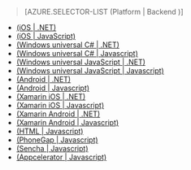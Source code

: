 > [AZURE.SELECTOR-LIST (Platform | Backend )]
- [(iOS | .NET)](/en-us/documentation/articles/mobile-services-dotnet-backend-ios-get-started/)
- [(iOS | JavaScript)](/en-us/documentation/articles/mobile-services-ios-get-started/)
- [(Windows universal C# | .NET)](/en-us/documentation/articles/mobile-services-dotnet-backend-windows-store-dotnet-get-started/)
- [(Windows universal C# | Javascript)](/en-us/documentation/articles/mobile-services-javascript-backend-windows-store-dotnet-get-started/)
- [(Windows universal JavaScript | .NET)](/en-us/documentation/articles/mobile-services-dotnet-backend-windows-store-javascript-get-started/)
- [(Windows universal JavaScript | Javascript)](/en-us/documentation/articles/mobile-services-javascript-backend-windows-store-javascript-get-started/)
- [(Android | .NET)](/en-us/documentation/articles/mobile-services-dotnet-backend-android-get-started/)
- [(Android | Javascript)](/en-us/documentation/articles/mobile-services-android-get-started/)
- [(Xamarin iOS | .NET)](/en-us/documentation/articles/mobile-services-dotnet-backend-xamarin-ios-get-started/)
- [(Xamarin iOS | Javascript)](/en-us/documentation/articles/partner-xamarin-mobile-services-ios-get-started/)
- [(Xamarin Android | .NET)](/en-us/documentation/articles/mobile-services-dotnet-backend-xamarin-android-get-started/)
- [(Xamarin Android | Javascript)](/en-us/documentation/articles/partner-xamarin-mobile-services-android-get-started/)
- [(HTML | Javascript)](/en-us/documentation/articles/mobile-services-html-get-started/)
- [(PhoneGap | Javascript)](/en-us/documentation/articles/mobile-services-javascript-backend-phonegap-get-started/)
- [(Sencha | Javascript)](/en-us/documentation/articles/partner-sencha-mobile-services-get-started/)
- [(Appcelerator | Javascript)](/en-us/documentation/articles/partner-appcelerator-mobile-services-javascript-backend-appcelerator-get-started/)

<!--HONumber=35_1-->
